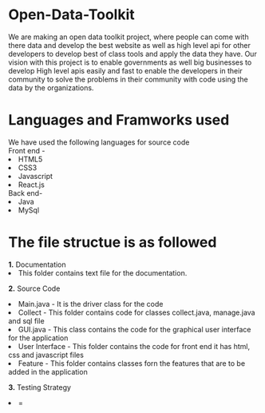 # Open-Data-Toolkit
We are making an open data toolkit project, where people can come with there data and develop the best website as well as high level api for other developers to develop best of class tools and apply the data they have. Our vision with this project is to enable governments as well big businesses to develop High level apis easily and fast to enable the developers in their community to solve the problems in their community with code using the data by the organizations.

<h1> Languages and Framworks used </h1>
We have used the following languages for source code 
<br>
Front end - 
<li> HTML5
  <li> CSS3
    <li> Javascript 
      <li> React.js
        
<br>
Back end-
<li> Java
  <li> MySql
    
 <h1> The file structue is as followed </h1> 
  <b>1.</b> Documentation
  <li> This folder contains text file for the documentation. 
  
        
  <b>2.</b> Source Code
   <li> Main.java - It is the driver class for the code 
     <li> Collect - This folder contains code for classes collect.java, manage.java and sql file 
       <li> GUI.java - This class contains the code for the graphical user interface for the application
         <li> User Interface - This folder contains the code for front end it has html, css and javascript files
           <li> Feature - This folder contains classes forn the features that are to be added in the application 
        
  <b>3.</b> Testing Strategy
  <li> 
=
  


